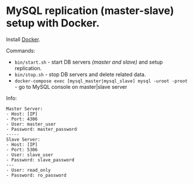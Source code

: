 # MySQL replication (master-slave) setup with Docker.

Install [Docker](https://github.com/victorpetryk/prepare-desktop-for-development/blob/master/scripts/docker.sh). 

Commands:
- `bin/start.sh` - start DB servers _(master and slave)_ and setup replication.
- `bin/stop.sh` - stop DB servers and delete related data.
- `docker-compose exec [mysql_master|mysql_slave] mysql -uroot -proot` - go to MySQL console on master|slave server

Info:
```
Master Server:
- Host: [IP]
- Port: 4306
- User: master_user
- Password: master_password
-----
Slave Server:
- Host: [IP]
- Port: 5306
- User: slave_user
- Password: slave_password
---
- User: read_only
- Password: ro_password
```